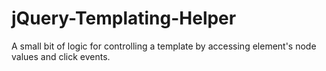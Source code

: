 jQuery-Templating-Helper
========================

A small bit of logic for controlling a template by accessing element's node values and click events.
